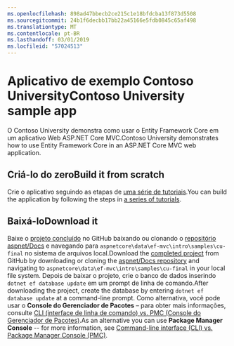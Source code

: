 ```yaml
---
ms.openlocfilehash: 898ad47bbecb2ce215c1e18bfdcba13f873d5508
ms.sourcegitcommit: 24b1f6decbb17bb22a45166e5fdb0845c65af498
ms.translationtype: MT
ms.contentlocale: pt-BR
ms.lasthandoff: 03/01/2019
ms.locfileid: "57024513"
---
```

# <a name="contoso-university-sample-app"></a><span data-ttu-id="fb144-101">Aplicativo de exemplo Contoso University</span><span class="sxs-lookup"><span data-stu-id="fb144-101">Contoso University sample app</span></span>

<span data-ttu-id="fb144-102">O Contoso University demonstra como usar o Entity Framework Core em um aplicativo Web ASP.NET Core MVC.</span><span class="sxs-lookup"><span data-stu-id="fb144-102">Contoso University demonstrates how to use Entity Framework Core in an ASP.NET Core MVC web application.</span></span>

## <a name="build-it-from-scratch"></a><span data-ttu-id="fb144-103">Criá-lo do zero</span><span class="sxs-lookup"><span data-stu-id="fb144-103">Build it from scratch</span></span>

<span data-ttu-id="fb144-104">Crie o aplicativo seguindo as etapas de [uma série de tutoriais](https://docs.microsoft.com/aspnet/core/data/ef-mvc/intro).</span><span class="sxs-lookup"><span data-stu-id="fb144-104">You can build the application by following the steps in [a series of tutorials](https://docs.microsoft.com/aspnet/core/data/ef-mvc/intro).</span></span>

## <a name="download-it"></a><span data-ttu-id="fb144-105">Baixá-lo</span><span class="sxs-lookup"><span data-stu-id="fb144-105">Download it</span></span>

<span data-ttu-id="fb144-106">Baixe o [projeto concluído](https://github.com/aspnet/Docs/tree/master/aspnetcore/data/ef-mvc/intro/samples/cu-final) no GitHub baixando ou clonando o [repositório aspnet/Docs](https://github.com/aspnet/Docs) e navegando para `aspnetcore\data\ef-mvc\intro\samples\cu-final` no sistema de arquivos local.</span><span class="sxs-lookup"><span data-stu-id="fb144-106">Download the [completed project](https://github.com/aspnet/Docs/tree/master/aspnetcore/data/ef-mvc/intro/samples/cu-final) from GitHub by downloading or cloning the [aspnet/Docs repository](https://github.com/aspnet/Docs) and navigating to `aspnetcore\data\ef-mvc\intro\samples\cu-final` in your local file system.</span></span>  <span data-ttu-id="fb144-107">Depois de baixar o projeto, crie o banco de dados inserindo `dotnet ef database update` em um prompt de linha de comando.</span><span class="sxs-lookup"><span data-stu-id="fb144-107">After downloading the project, create the database by entering `dotnet ef database update` at a command-line prompt.</span></span> <span data-ttu-id="fb144-108">Como alternativa, você pode usar o **Console do Gerenciador de Pacotes** – para obter mais informações, consulte [CLI (interface de linha de comando) vs. PMC (Console do Gerenciador de Pacotes)](https://docs.microsoft.com/aspnet/core/data/ef-mvc/migrations#command-line-interface-cli-vs-package-manager-console-pmc).</span><span class="sxs-lookup"><span data-stu-id="fb144-108">As an alternative you can use **Package Manager Console** -- for more information, see [Command-line interface (CLI) vs. Package Manager Console (PMC)](https://docs.microsoft.com/aspnet/core/data/ef-mvc/migrations#command-line-interface-cli-vs-package-manager-console-pmc).</span></span>
